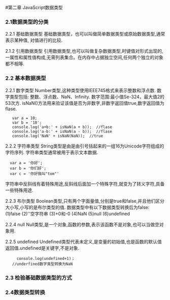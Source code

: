 #第二章 JavaScript数据类型
### 2.1数据类型的分类
2.2.1 基础数据类型
基础数据类型，也可以叫做简单数据类型或原始数据类型,通常表示某种值,
对值进行的比较.

2.1.2 引用数据类型
引用数据类型,也可以叫做复杂数据类型,时键值对形式出现的,一属性和属性值构成,无需列表集合。在内存中占据独立空间,任何两个独立的对象都不相等.

### 2.2 基本数据类型
2.2.1 数字类型
Number类型,这种类型使用IEEE745格式来表示整数和浮点数.
数字类型包括: 整数、浮点数、NaN、Infinity.
数字范围:最小值Se-324，最大值2的53次方.
isNaN()方法用来验证该值是否为非数字,非数字返回值true,数字返回值为flase.

       var a = 10;
       var b = '10';
       console.log('a+b:' + isNaN(a + b));  //flase
       console.log('a-b:' + isNaN(a - b));  //flase
       console.log('NaN' + isNaN(NaN));  //true

2.2.2 字符串类型
String类型是由是由引号括起来的一组16为Unicode字符组成的字符序列.
字符串类型通常被用于表示文本数据.

      var a = '你好';
      var b = '你们好';
      var c = '你好我叫"tom"'
字符串中反斜线有着特殊用途,反斜线后面加一个特殊字符,就变为了转义字符,具备一些特殊用途.

2.2.3 布尔类型
Boolean类型,只有两个字面量值,分别是true和false,并且他们区分大小写,小写的是布尔类型的值.
数据类型中有以下数据类型转换后为false:
(1)false
(2)''空字符串
(3)+0和-0
(4)NaN
(5)null
(6)undefined

2.2.4 null
Null类型,是一个对象,函数的参数,表示该函数不是对象,也可以当做空对象用.

2.2.5 undefined
  Undefined类型代表未定义,是变量的初始值,也是函数的默认值返回值.undefined是关键字,不是对象.
  

         console.log(undefined+1)；
       //underfined数字类型转换为NaN

### 2.3 检验基础数据类型的方式


### 2.4数据类型转换